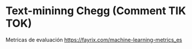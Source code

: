 # Text-mininng Chegg (Comment TIK TOK)
Metricas de evaluación
https://fayrix.com/machine-learning-metrics_es
